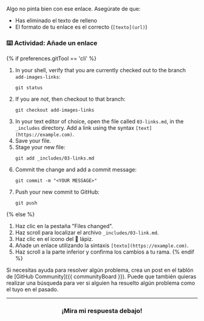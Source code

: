 Algo no pinta bien con ese enlace. Asegúrate de que:

- Has eliminado el texto de relleno
- El formato de tu enlace es el correcto (`[texto](url)`)

### :keyboard: Actividad: Añade un enlace

{% if preferences.gitTool == 'cli' %}
1. In your shell, verify that you are currently checked out to the branch `add-images-links`:
      ```shell
      git status
      ```
1. If you are _not_, then checkout to that branch:
      ```shell
      git checkout add-images-links
      ```
1. In your text editor of choice, open the file called `03-links.md`, in the `_includes` directory. Add a link using the syntax `[text](https://example.com)`.
1. Save your file.
1. Stage your new file:
      ```shell
      git add _includes/03-links.md
      ```
1. Commit the change and add a commit message:
      ```shell
      git commit -m "<YOUR MESSAGE>"
      ```
1. Push your new commit to GitHub:
      ```shell
      git push
      ```
{% else %}
1. Haz clic en la pestaña "Files changed".
1. Haz scroll para localizar el archivo `_includes/03-link.md`.
1. Haz clic en el icono del :pencil: lápiz.
1. Añade un enlace utilizando la sintaxis `[texto](https://example.com)`.
1. Haz scroll a la parte inferior y confirma los cambios a tu rama.
{% endif %}

Si necesitas ayuda para resolver algún problema, crea un post en el tablón de [GitHub Community]({{ communityBoard }}). Puede que también quieras realizar una búsqueda para ver si alguien ha resuelto algún problema como el tuyo en el pasado.

<hr>
<h3 align="center">¡Mira mi respuesta debajo!</h3>
